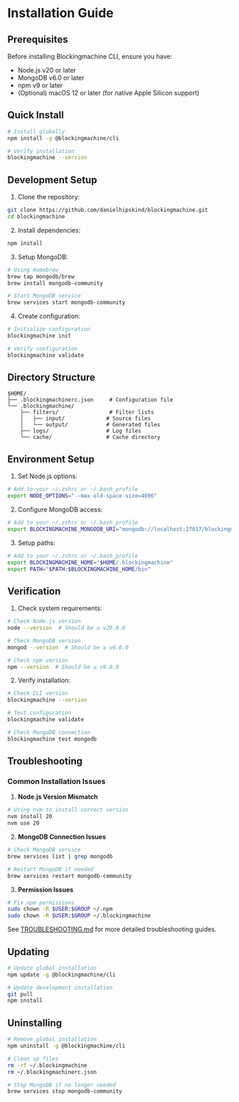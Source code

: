 # Installation Guide

## Prerequisites

Before installing Blockingmachine CLI, ensure you have:

- Node.js v20 or later
- MongoDB v6.0 or later
- npm v9 or later
- (Optional) macOS 12 or later (for native Apple Silicon support)

## Quick Install

```bash
# Install globally
npm install -g @blockingmachine/cli

# Verify installation
blockingmachine --version
```

## Development Setup

1. Clone the repository:
```bash
git clone https://github.com/danielhipskind/blockingmachine.git
cd blockingmachine
```

2. Install dependencies:
```bash
npm install
```

3. Setup MongoDB:
```bash
# Using Homebrew
brew tap mongodb/brew
brew install mongodb-community

# Start MongoDB service
brew services start mongodb-community
```

4. Create configuration:
```bash
# Initialize configuration
blockingmachine init

# Verify configuration
blockingmachine validate
```

## Directory Structure

```
$HOME/
├── .blockingmachinerc.json     # Configuration file
└── .blockingmachine/
    ├── filters/                # Filter lists
    │   ├── input/             # Source files
    │   └── output/            # Generated files
    ├── logs/                  # Log files
    └── cache/                 # Cache directory
```

## Environment Setup

1. Set Node.js options:
```bash
# Add to your ~/.zshrc or ~/.bash_profile
export NODE_OPTIONS="--max-old-space-size=4096"
```

2. Configure MongoDB access:
```bash
# Add to your ~/.zshrc or ~/.bash_profile
export BLOCKINGMACHINE_MONGODB_URI="mongodb://localhost:27017/blockingmachine"
```

3. Setup paths:
```bash
# Add to your ~/.zshrc or ~/.bash_profile
export BLOCKINGMACHINE_HOME="$HOME/.blockingmachine"
export PATH="$PATH:$BLOCKINGMACHINE_HOME/bin"
```

## Verification

1. Check system requirements:
```bash
# Check Node.js version
node --version  # Should be ≥ v20.0.0

# Check MongoDB version
mongod --version  # Should be ≥ v6.0.0

# Check npm version
npm --version  # Should be ≥ v9.0.0
```

2. Verify installation:
```bash
# Check CLI version
blockingmachine --version

# Test configuration
blockingmachine validate

# Check MongoDB connection
blockingmachine test mongodb
```

## Troubleshooting

### Common Installation Issues

1. **Node.js Version Mismatch**
```bash
# Using nvm to install correct version
nvm install 20
nvm use 20
```

2. **MongoDB Connection Issues**
```bash
# Check MongoDB service
brew services list | grep mongodb

# Restart MongoDB if needed
brew services restart mongodb-community
```

3. **Permission Issues**
```bash
# Fix npm permissions
sudo chown -R $USER:$GROUP ~/.npm
sudo chown -R $USER:$GROUP ~/.blockingmachine
```

See [TROUBLESHOOTING.md](../TROUBLESHOOTING.md) for more detailed troubleshooting guides.

## Updating

```bash
# Update global installation
npm update -g @blockingmachine/cli

# Update development installation
git pull
npm install
```

## Uninstalling

```bash
# Remove global installation
npm uninstall -g @blockingmachine/cli

# Clean up files
rm -rf ~/.blockingmachine
rm ~/.blockingmachinerc.json

# Stop MongoDB if no longer needed
brew services stop mongodb-community
```